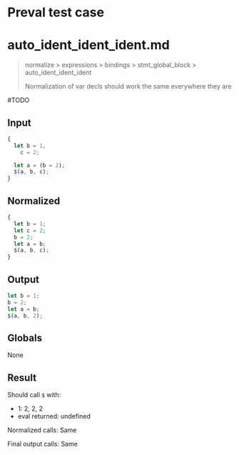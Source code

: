 # Preval test case

# auto_ident_ident_ident.md

> normalize > expressions > bindings > stmt_global_block > auto_ident_ident_ident
>
> Normalization of var decls should work the same everywhere they are

#TODO

## Input

`````js filename=intro
{
  let b = 1,
    c = 2;

  let a = (b = 2);
  $(a, b, c);
}
`````

## Normalized

`````js filename=intro
{
  let b = 1;
  let c = 2;
  b = 2;
  let a = b;
  $(a, b, c);
}
`````

## Output

`````js filename=intro
let b = 1;
b = 2;
let a = b;
$(a, b, 2);
`````

## Globals

None

## Result

Should call `$` with:
 - 1: 2, 2, 2
 - eval returned: undefined

Normalized calls: Same

Final output calls: Same
